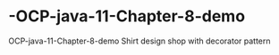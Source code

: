 # -OCP-java-11-Chapter-8-demo
 OCP-java-11-Chapter-8-demo
 Shirt design shop with decorator pattern

